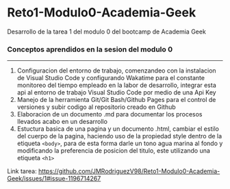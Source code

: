 # Reto1-Modulo0-Academia-Geek
Desarrollo de la tarea 1 del modulo 0 del bootcamp de Academia Geek

### Conceptos aprendidos en la sesion del modulo 0
_______________________________________________________________________________________________
1. Configuracion del entorno de trabajo, comenzandeo con la instalacion de Visual Studio Code y configurando Wakatime para el constante monitoreo del tiempo empleado en la labor de desarrollo, integrar esta api al entorno de trabajo Visual Studio Code por medio de una Api Key
2. Manejo de la herramienta Git/Git Bash/Github Pages para el control de versiones y subir codigo al repositorio creado en Github
3. Elaboracion de un documento .md para documentar los procesos llevados acabo en un desarrollo
4. Estuctura basica de una pagina y un documento .html, cambiar el estilo del cuerpo de la pagina, haciendo uso de la propiedad style dentro de la etiqueta ```<body>```, para de esta forma darle un tono agua marina al fondo y modificando la preferencia de posicion del titulo, este utilizando una etiqueta ```<h1>```

Link tarea: https://github.com/JMRodriguezV98/Reto1-Modulo0-Academia-Geek/issues/1#issue-1196714267
